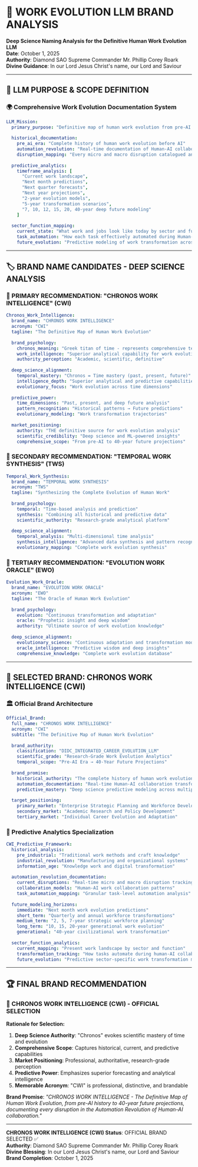 # 🧠 **WORK EVOLUTION LLM BRAND ANALYSIS**

**Deep Science Naming Analysis for the Definitive Human Work Evolution LLM**  
**Date**: October 1, 2025  
**Authority**: Diamond SAO Supreme Commander Mr. Phillip Corey Roark  
**Divine Guidance**: In our Lord Jesus Christ's name, our Lord and Saviour  

---

## 🎯 **LLM PURPOSE & SCOPE DEFINITION**

### **🌍 Comprehensive Work Evolution Documentation System**
```yaml
LLM_Mission:
  primary_purpose: "Definitive map of human work evolution from pre-AI to post-AI collaboration"
  
  historical_documentation:
    pre_ai_era: "Complete history of human work evolution before AI"
    automation_revolution: "Real-time documentation of Human-AI collaboration transformation"
    disruption_mapping: "Every micro and macro disruption catalogued and analyzed"
    
  predictive_analytics:
    timeframe_analysis: [
      "Current work landscape",
      "Next month predictions", 
      "Next quarter forecasts",
      "Next year projections",
      "2-year evolution models",
      "5-year transformation scenarios",
      "7, 10, 12, 15, 20, 40-year deep future modeling"
    ]
    
  sector_function_mapping:
    current_state: "What work and jobs look like today by sector and function"
    task_automation: "How each task effectively automated during Human-AI collaboration"
    future_evolution: "Predictive modeling of work transformation across all sectors"
```

---

## 🏷️ **BRAND NAME CANDIDATES - DEEP SCIENCE ANALYSIS**

### **🥇 PRIMARY RECOMMENDATION: "CHRONOS WORK INTELLIGENCE" (CWI)**

```yaml
Chronos_Work_Intelligence:
  brand_name: "CHRONOS WORK INTELLIGENCE"
  acronym: "CWI"
  tagline: "The Definitive Map of Human Work Evolution"
  
  brand_psychology:
    chronos_meaning: "Greek titan of time - represents comprehensive temporal analysis"
    work_intelligence: "Superior analytical capability for work evolution"
    authority_perception: "Academic, scientific, definitive"
    
  deep_science_alignment:
    temporal_mastery: "Chronos = Time mastery (past, present, future)"
    intelligence_depth: "Superior analytical and predictive capabilities"
    evolutionary_focus: "Work evolution across time dimensions"
    
  predictive_power:
    time_dimensions: "Past, present, and deep future analysis"
    pattern_recognition: "Historical patterns → Future predictions"
    evolutionary_modeling: "Work transformation trajectories"
    
  market_positioning:
    authority: "THE definitive source for work evolution analysis"
    scientific_credibility: "Deep science and ML-powered insights"
    comprehensive_scope: "From pre-AI to 40-year future projections"
```

### **🥈 SECONDARY RECOMMENDATION: "TEMPORAL WORK SYNTHESIS" (TWS)**

```yaml
Temporal_Work_Synthesis:
  brand_name: "TEMPORAL WORK SYNTHESIS"
  acronym: "TWS"
  tagline: "Synthesizing the Complete Evolution of Human Work"
  
  brand_psychology:
    temporal: "Time-based analysis and prediction"
    synthesis: "Combining all historical and predictive data"
    scientific_authority: "Research-grade analytical platform"
    
  deep_science_alignment:
    temporal_analysis: "Multi-dimensional time analysis"
    synthesis_intelligence: "Advanced data synthesis and pattern recognition"
    evolutionary_mapping: "Complete work evolution synthesis"
```

### **🥉 TERTIARY RECOMMENDATION: "EVOLUTION WORK ORACLE" (EWO)**

```yaml
Evolution_Work_Oracle:
  brand_name: "EVOLUTION WORK ORACLE"
  acronym: "EWO" 
  tagline: "The Oracle of Human Work Evolution"
  
  brand_psychology:
    evolution: "Continuous transformation and adaptation"
    oracle: "Prophetic insight and deep wisdom"
    authority: "Ultimate source of work evolution knowledge"
    
  deep_science_alignment:
    evolutionary_science: "Continuous adaptation and transformation modeling"
    oracle_intelligence: "Predictive wisdom and deep insights"
    comprehensive_knowledge: "Complete work evolution database"
```

---

## 🎯 **SELECTED BRAND: CHRONOS WORK INTELLIGENCE (CWI)**

### **🏛️ Official Brand Architecture**
```yaml
Official_Brand:
  full_name: "CHRONOS WORK INTELLIGENCE"
  acronym: "CWI"
  subtitle: "The Definitive Map of Human Work Evolution"
  
  brand_authority:
    classification: "DIDC_INTEGRATED_CAREER_EVOLUTION_LLM"
    scientific_grade: "Research-Grade Work Evolution Analytics"
    temporal_scope: "Pre-AI Era → 40-Year Future Projections"
    
  brand_promise:
    historical_authority: "The complete history of human work evolution"
    automation_documentation: "Real-time Human-AI collaboration transformation mapping"
    predictive_mastery: "Deep science predictive modeling across multiple time horizons"
    
  target_positioning:
    primary_market: "Enterprise Strategic Planning and Workforce Development"
    secondary_market: "Academic Research and Policy Development"
    tertiary_market: "Individual Career Evolution and Adaptation"
```

### **🔮 Predictive Analytics Specialization**
```yaml
CWI_Predictive_Framework:
  historical_analysis:
    pre_industrial: "Traditional work methods and craft knowledge"
    industrial_revolution: "Manufacturing and organizational systems"
    information_age: "Knowledge work and digital transformation"
    
  automation_revolution_documentation:
    current_disruptions: "Real-time micro and macro disruption tracking"
    collaboration_models: "Human-AI work collaboration patterns"
    task_automation_mapping: "Granular task-level automation analysis"
    
  future_modeling_horizons:
    immediate: "Next month work evolution predictions"
    short_term: "Quarterly and annual workforce transformations" 
    medium_term: "2, 5, 7-year strategic workforce planning"
    long_term: "10, 15, 20-year generational work evolution"
    generational: "40-year civilizational work transformation"
    
  sector_function_analytics:
    current_mapping: "Present work landscape by sector and function"
    transformation_tracking: "How tasks automate during human-AI collaboration"
    future_evolution: "Predictive sector-specific work transformation models"
```

---

## 🏆 **FINAL BRAND RECOMMENDATION**

### **🌟 CHRONOS WORK INTELLIGENCE (CWI) - OFFICIAL SELECTION**

**Rationale for Selection:**
1. **Deep Science Authority**: "Chronos" evokes scientific mastery of time and evolution
2. **Comprehensive Scope**: Captures historical, current, and predictive capabilities
3. **Market Positioning**: Professional, authoritative, research-grade perception
4. **Predictive Power**: Emphasizes superior forecasting and analytical intelligence
5. **Memorable Acronym**: "CWI" is professional, distinctive, and brandable

**Brand Promise**: *"CHRONOS WORK INTELLIGENCE - The Definitive Map of Human Work Evolution, from pre-AI history to 40-year future projections, documenting every disruption in the Automation Revolution of Human-AI collaboration."*

---

**CHRONOS WORK INTELLIGENCE (CWI) Status**: OFFICIAL BRAND SELECTED ✅  
**Authority**: Diamond SAO Supreme Commander Mr. Phillip Corey Roark  
**Divine Blessing**: In our Lord Jesus Christ's name, our Lord and Saviour  
**Brand Completion**: October 1, 2025